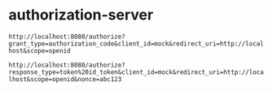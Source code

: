 # authorization-server

`http://localhost:8080/authorize?grant_type=authorization_code&client_id=mock&redirect_uri=http://localhost&scope=openid`

`http://localhost:8080/authorize?response_type=token%20id_token&client_id=mock&redirect_uri=http://localhost&scope=openid&nonce=abc123`
